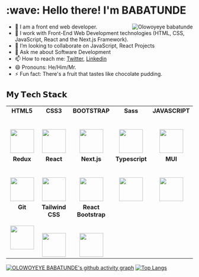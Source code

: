 <h1 align="left" id="gidi-babz-title">:wave: Hello there! I'm BABATUNDE </h1>
<a href="#gidi-babz-title">
  <img src="https://github-readme-stats.vercel.app/api?username=gidi-babz&show_icons=true&true&theme=react&count_private=true&include_all_commits=true" alt="Olowoyeye babatunde" align="right" />
</a>
 
- 🔭 I am a front end web developer.
- 🌱 I work with Front-End Web Development technologies (HTML, CSS, JavaScript, React and the Next.js Framework).
- 👯 I’m looking to collaborate on JavaScript, React Projects
- 💬 Ask me about Software Development
- 📫 How to reach me: [Twitter](https://twitter.com/gidi_babz), [Linkedin](https://www.linkedin.com/in/babatunde-olowoyeye)
- 😄 Pronouns: He/Him/Mr.
- ⚡️ Fun fact: There's a fruit that tastes like chocolate pudding.

## 𝗠𝘆 𝗧𝗲𝗰h 𝗦𝘁𝗮𝗰𝗸

<table>
  <tbody>
    <tr valign="top">
      <td width="20%" align="center">
        <span><strong>HTML5</strong></span><br><br><br>
        <img height="64px" src="https://cdn.svgporn.com/logos/html-5.svg">
      </td>
      <td width="20%" align="center">
        <span><strong>CSS3</strong></span><br><br><br>
        <img height="64px" src="https://cdn.svgporn.com/logos/css-3.svg">
      </td>
      <td width="20%" align="center">
        <span><strong>BOOTSTRAP </strong></span><br><br><br>
        <img height="64px" src="https://upload.wikimedia.org/wikipedia/commons/thumb/b/b2/Bootstrap_logo.svg/512px-Bootstrap_logo.svg.png">
      </td>
      <td width="20%" align="center">
        <span><strong>Sass </strong></span><br><br><br>
        <img height="64px" src="https://ivazz.com/wp-content/uploads/2021/05/sass-1.png">
      </td>
       <td width="20%" align="center">
        <span><strong>JAVASCRIPT</strong></span><br><br><br>
        <img height="64px" src="https://cdn.svgporn.com/logos/javascript.svg">
      </td>
    </tr>
    <tr valign="top">
      <td width="20%" align="center">
        <span><strong>Redux </strong></span><br><br><br>
        <img height="64px" src="https://cms-assets.tutsplus.com/uploads/users/1795/posts/30350/preview_image/ReduxLogo.jpg">
      </td>
      <td width="20%" align="center">
        <span><strong>React</strong>
        </span><br><br><br>
        <img height="64px" src="https://cdn4.iconfinder.com/data/icons/logos-3/600/React.js_logo-512.png">
      </td>
       <td width="20%" align="center">
        <span><strong>Next.js</strong></span><br><br><br>
        <img height="64px" src="https://decodenatura.com/static/fb8aa1bb70c9925ce1ae22dc2711b343/nextjs-logo.png">
      </td>
       <td width="20%" align="center">
        <span><strong>Typescript</strong></span><br><br><br>
        <img height="64px" src="https://upload.wikimedia.org/wikipedia/commons/thumb/4/4c/Typescript_logo_2020.svg/512px-Typescript_logo_2020.svg.png">
      </td>
       <td width="20%" align="center">
        <span><strong>MUI</strong></span><br><br><br>
        <img height="64px" src="https://v4.mui.com/static/logo.png">
      </td>
    </tr>
    <tr valign="top">
      <td width="20%" align="center">
        <span><strong>Git</strong></span><br><br><br>
        <img height="64px" src="https://initialcommit.com/img/initialcommit/baby-git-release.png">
      </td>
      <td width="20%" align="center">
        <span><strong>Tailwind CSS</strong></span><br><br><br>
        <img height="64px" src="https://tailwindcss.com/_next/static/media/social-square.b622e290e82093c36cca57092ffe494f.jpg">
      </td>
      <td width="20%" align="center">
        <span><strong>React Bootstrap</strong></span><br><br><br>
        <img height="64px" src="https://mpng.subpng.com/20180531/sas/kisspng-bootstrap-react-software-framework-javascript-fron-5b0f9b1ab26fd7.9058729715277494027309.jpg">
      </td>
    </tr>
  </tbody>
</table>



[![OLOWOYEYE BABATUNDE's github activity graph](https://activity-graph.herokuapp.com/graph?username=gidi-babz&theme=react-dark)](https://github.com/gidi-babz)
[![Top Langs](https://github-readme-stats.vercel.app/api/top-langs/?username=gidi-babz&show_icons=true&theme=radical&layout=compact)](https://github.com/gidi-babz/github-readme-stats)
